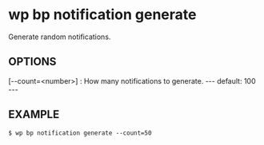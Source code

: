 #	wp bp notification generate

Generate random notifications.

## OPTIONS

[--count=&lt;number&gt;]
: How many notifications to generate.
\---
default: 100
\---

## EXAMPLE

    $ wp bp notification generate --count=50
